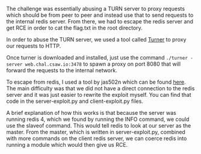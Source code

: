The challenge was essentially abusing a TURN server to proxy requests which should be from peer to peer and instead use that to send requests to the internal redis server. From there, we had to escape the redis server and get RCE in order to cat the flag.txt in the root directory.

In order to abuse the TURN server, we used a tool called [Turner](https://github.com/staaldraad/turner) to proxy our requests to HTTP.

Once turner is downloaded and installed, just use the command `./turner -server web.chal.csaw.io:3478` to spawn a proxy on port 8080 that will forward the requests to the internal network.

To escape from redis, I used a tool by jas502n which can be found [here](https://github.com/jas502n/Redis-RCE). The main difficulty was that we did not have a direct connection to the redis server and it was just easier to rewrite the exploit myself. You can find that code in the server-exploit.py and client-exploit.py files. 

A brief explanation of how this works is that because the server was running redis 4, which we found by running the INFO command, we could use the slaveof command. This would tell redis to look at our server as the master. From the master, which is written in server-exploit.py, combined with more commands on the client redis server, we can coerce redis into running a module which would then give us RCE.
